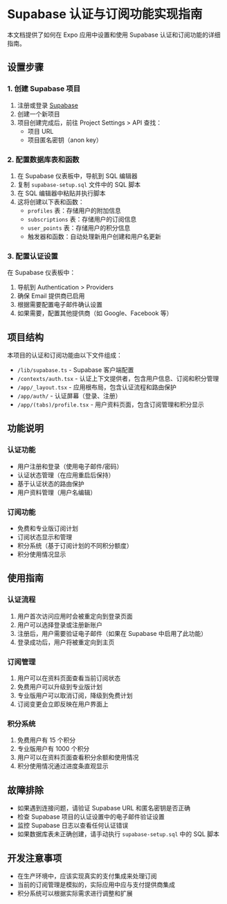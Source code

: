 # Supabase 认证与订阅功能实现指南

本文档提供了如何在 Expo 应用中设置和使用 Supabase 认证和订阅功能的详细指南。

## 设置步骤

### 1. 创建 Supabase 项目

1. 注册或登录 [Supabase](https://supabase.com)
2. 创建一个新项目
3. 项目创建完成后，前往 Project Settings > API 查找：
   - 项目 URL
   - 项目匿名密钥（anon key）

### 2. 配置数据库表和函数

1. 在 Supabase 仪表板中，导航到 SQL 编辑器
2. 复制 `supabase-setup.sql` 文件中的 SQL 脚本
3. 在 SQL 编辑器中粘贴并执行脚本
4. 这将创建以下表和函数：
   - `profiles` 表：存储用户的附加信息
   - `subscriptions` 表：存储用户的订阅信息
   - `user_points` 表：存储用户的积分信息
   - 触发器和函数：自动处理新用户创建和用户名更新

### 3. 配置认证设置

在 Supabase 仪表板中：

1. 导航到 Authentication > Providers
2. 确保 Email 提供商已启用
3. 根据需要配置电子邮件确认设置
4. 如果需要，配置其他提供商（如 Google、Facebook 等）

## 项目结构

本项目的认证和订阅功能由以下文件组成：

- `/lib/supabase.ts` - Supabase 客户端配置
- `/contexts/auth.tsx` - 认证上下文提供者，包含用户信息、订阅和积分管理
- `/app/_layout.tsx` - 应用根布局，包含认证流程和路由保护
- `/app/auth/` - 认证屏幕（登录、注册）
- `/app/(tabs)/profile.tsx` - 用户资料页面，包含订阅管理和积分显示

## 功能说明

### 认证功能

- 用户注册和登录（使用电子邮件/密码）
- 认证状态管理（在应用重启后保持）
- 基于认证状态的路由保护
- 用户资料管理（用户名编辑）

### 订阅功能

- 免费和专业版订阅计划
- 订阅状态显示和管理
- 积分系统（基于订阅计划的不同积分额度）
- 积分使用情况显示

## 使用指南

### 认证流程

1. 用户首次访问应用时会被重定向到登录页面
2. 用户可以选择登录或注册新账户
3. 注册后，用户需要验证电子邮件（如果在 Supabase 中启用了此功能）
4. 登录成功后，用户将被重定向到主页

### 订阅管理

1. 用户可以在资料页面查看当前订阅状态
2. 免费用户可以升级到专业版计划
3. 专业版用户可以取消订阅，降级到免费计划
4. 订阅变更会立即反映在用户界面上

### 积分系统

1. 免费用户有 15 个积分
2. 专业版用户有 1000 个积分
3. 用户可以在资料页面查看积分余额和使用情况
4. 积分使用情况通过进度条直观显示

## 故障排除

- 如果遇到连接问题，请验证 Supabase URL 和匿名密钥是否正确
- 检查 Supabase 项目的认证设置中的电子邮件验证设置
- 监控 Supabase 日志以查看任何认证错误
- 如果数据库表未正确创建，请手动执行 `supabase-setup.sql` 中的 SQL 脚本

## 开发注意事项

- 在生产环境中，应该实现真实的支付集成来处理订阅
- 当前的订阅管理是模拟的，实际应用中应与支付提供商集成
- 积分系统可以根据实际需求进行调整和扩展
